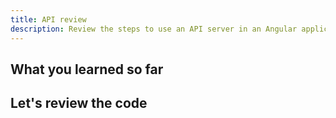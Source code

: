 ```yaml
---
title: API review
description: Review the steps to use an API server in an Angular application.
---
```


## What you learned so far


## Let's review the code


